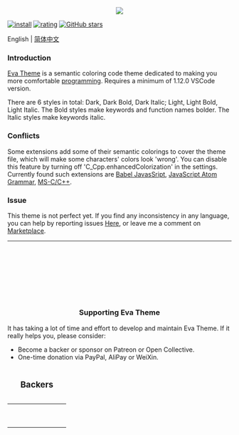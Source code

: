 <p align="center"><img src="https://tva1.sinaimg.cn/large/007jMFbEgy1gieydd8fboj33fg1mc1kx.jpg" referrerpolicy="no-referrer"></p>

[![install](https://vsmarketplacebadge.apphb.com/installs/fisheva.eva-theme.svg?style=flat-flat)](https://marketplace.visualstudio.com/items?itemName=fisheva.eva-theme) [![rating](https://vsmarketplacebadge.apphb.com/rating-short/fisheva.eva-theme.svg?style=flat)](https://marketplace.visualstudio.com/items/fisheva.eva-theme) [![GitHub stars](https://img.shields.io/github/stars/fisheva/eva-theme.svg?style=social&label=Star&maxAge=2592000)](https://github.com/fisheva/eva-theme)

English | <a title="切换到中文README" href="https://github.com/fisheva/Eva-Theme/blob/master/documents/README_CN.md" target="_blank">简体中文</a>

### Introduction

<a title="Go to the marketplace of Eva Theme from Github." href="https://marketplace.visualstudio.com/items?itemName=fisheva.eva-theme" target="_blank">Eva Theme</a> is a semantic coloring code theme dedicated to making you more comfortable <a title="To see those programming languages that Eva Theme has provided semantic coloring." href="https://github.com/fisheva/Eva-Theme/blob/master/documents/languages.md" target="_blank">programming</a>. Requires a minimum of 1.12.0 VSCode version.

There are 6 styles in total: Dark, Dark Bold, Dark Italic; Light, Light Bold, Light Italic. The Bold styles make keywords and function names bolder. The Italic styles make keywords italic.

### Conflicts

Some extensions add some of their semantic colorings to cover the theme file, which will make some characters' colors look 'wrong'. You can disable this feature by turning off 'C_Cpp.enhancedColorization' in the settings. Currently found such extensions are <a href="https://marketplace.visualstudio.com/items?itemName=mgmcdermott.vscode-language-babel" target="_blank">Babel JavasSript</a>, <a href="https://marketplace.visualstudio.com/items?itemName=ms-vscode.js-atom-grammar" target="_blank">JavaScript Atom Grammar</a>, <a href="https://marketplace.visualstudio.com/items?itemName=ms-vscode.cpptools" target="_blank">MS-C/C++</a>.

### Issue

This theme is not perfect yet. If you find any inconsistency in any language, you can help by reporting issues <a href="https://github.com/fisheva/Eva-Theme/issues" target="_blank">Here</a>, or leave me a comment on <a href="https://marketplace.visualstudio.com/items?itemName=fisheva.eva-theme&ssr=false#review-details" target="_blank">Marketplace</a>.

---

<h1>&nbsp;</h1>

<h2>&nbsp;</h2>

<h3 align="center">Supporting Eva Theme</h3>

It has taking a lot of time and effort to develop and maintain Eva Theme. If it really helps you, please consider:

- Become a backer or sponsor on Patreon or Open Collective.
- One-time donation via PayPal, AliPay or WeiXin.


<div align="center">
<table>
  <caption><h3 align="center">Backers</h3></caption>
  <tr>
    <td>&nbsp;</td>
    <td></td>
    <td></td>
    <td></td>
    <td></td>
    <td></td>
    <td></td>
    <td></td>
  </tr>
  <tr></tr>
  <tr>
    <td>&nbsp;</td>
    <td></td>
    <td></td>
    <td></td>
    <td></td>
    <td></td>
    <td></td>
    <td></td>
  </tr>
</table>
</div>

<!-- <div align="center">
<table>
<tr>
    <th colspan="8"><h3 align="center">Backers</h3></th>
</tr>
<tr></tr>
<tr>
    <td></td>
    <td></td>
    <td></td>
    <td></td>
    <td></td>
    <td></td>
    <td></td>
    <td></td>
</tr>
<tr></tr>
<tr>
    <td></td>
    <td></td>
    <td></td>
    <td></td>
    <td></td>
    <td></td>
    <td></td>
    <td></td>
</tr>
</table>
</div> -->